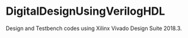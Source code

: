 # DigitalDesignUsingVerilogHDL
Design and Testbench codes using Xilinx Vivado Design Suite 2018.3. 
